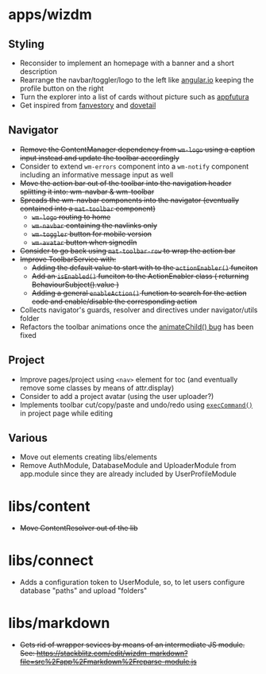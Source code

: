 # **apps/wizdm**

## Styling
* Reconsider to implement an homepage with a banner and a short description
* Rearrange the navbar/toggler/logo to the left like [angular.io](https://angular.io/) keeping the profile button on the right
* Turn the explorer into a list of cards without picture such as [appfutura](https://www.appfutura.com/app-projects)
* Get inspired from [fanvestory](https://fanvestory.com) and [dovetail](https://dovetailapp.com/)

## Navigator
* ~~Remove the ContentManager dependency from `wm-logo` using a caption input instead and update the toolbar accordingly~~
* Consider to extend  `wm-errors` component into a `wm-notify` component including an informative message input as well
* ~~Move the action bar out of the toolbar into the navigation header splitting it into: wm-navbar & wm-toolbar~~
* ~~Spreads the wm-navbar components into the navigator (eventually contained into a `mat-toolbar` component)~~
  * ~~`wm-logo` routing to home~~
  * ~~`wm-navbar` containing the navlinks only~~
  * ~~`wm-toggler` button for mobile version~~
  * ~~`wm-avatar` button when signedIn~~
* ~~Consider to go back using `mat-toolbar-row` to wrap the action bar~~
* ~~Improve ToolbarService with:~~
  * ~~Adding the default value to start with to the `actionEnabler()` funciton~~
  * ~~Add an `isEnabled()` funciton to the ActionEnabler class ( returning BehaviourSubject().value )~~
  * ~~Adding a general `enableAction()` function to search for the action code and enable/disable the corresponding action~~
* Collects navigator's guards, resolver and directives under navigator/utils folder
* Refactors the toolbar animations once the [animateChild() bug](https://github.com/angular/angular/issues/27245) has been fixed

## Project
* Improve pages/project using `<nav>` element for toc (and eventually remove some classes by means of attr.display)
* Consider to add a project avatar (using the user uploader?)
* Implements toolbar cut/copy/paste and undo/redo using [`execCommand()`](https://developer.mozilla.org/en-US/docs/Web/API/Document/execCommand) in project page while editing

## Various
* Move out elements creating libs/elements
* Remove AuthModule, DatabaseModule and UploaderModule from app.module since they are already included by UserProfileModule

# libs/content
* ~~Move ContentResolver out of the lib~~

# libs/connect
* Adds a configuration token to UserModule, so, to let users configure database "paths" and upload "folders"

# libs/markdown
* ~~Gets rid of wrapper sevices by means of an intermediate JS module. See: https://stackblitz.com/edit/wizdm-markdown?file=src%2Fapp%2Fmarkdown%2Freparse-module.js~~